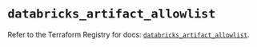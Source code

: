 # `databricks_artifact_allowlist`

Refer to the Terraform Registry for docs: [`databricks_artifact_allowlist`](https://registry.terraform.io/providers/databricks/databricks/1.70.0/docs/resources/artifact_allowlist).
